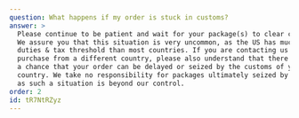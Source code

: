 ```yaml
---
question: What happens if my order is stuck in customs?
answer: >
  Please continue to be patient and wait for your package(s) to clear customs.
  We assure you that this situation is very uncommon, as the US has much higher
  duties & tax threshold than most countries. If you are contacting us to
  purchase from a different country, please also understand that there is always
  a chance that your order can be delayed or seized by the customs of your
  country. We take no responsibility for packages ultimately seized by customs,
  as such a situation is beyond our control.
order: 2
id: tR7NtRZyz
---
```

